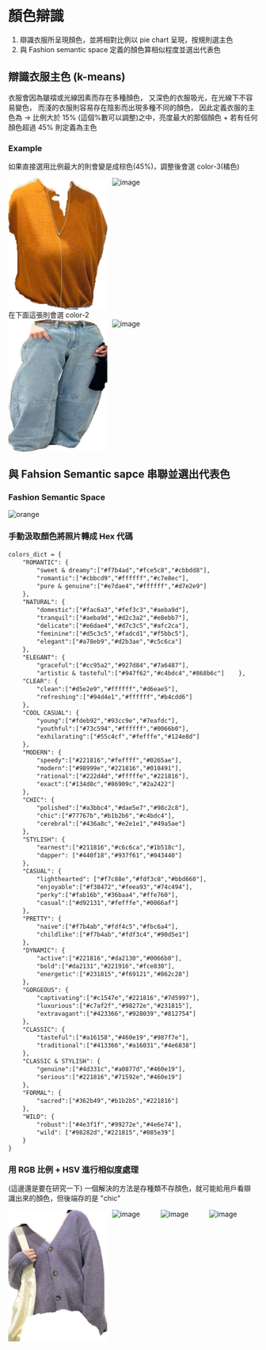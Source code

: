 # 顏色辯識
1. 辯識衣服所呈現顏色，並將相對比例以 pie chart 呈現，按規則選主色
2. 與 Fashion semantic space 定義的顏色算相似程度並選出代表色


## 辯識衣服主色 (k-means)
衣服會因為皺褶或光線因素而存在多種顏色，
又深色的衣服吸光，在光線下不容易變色，
而淺的衣服則容易存在陰影而出現多種不同的顏色，
因此定義衣服的主色為 -> 比例大於 15% (這個%數可以調整)之中，亮度最大的那個顏色 + 若有任何顏色超過 45% 則定義為主色 

### Example
如果直接選用比例最大的則會變是成棕色(45%)，調整後會選 color-3(橘色)
<div style="display: flex; justify-content: space-between;">
  <img src="https://github.com/smart-closet/smart-closet-model/blob/main/phase1/Color_identification/orange.png" alt="orange" width="200" style="margin-right: 10px;"/>
  <img src="https://github.com/user-attachments/assets/b7c28d7c-d927-4155-910c-fdb640184727" alt="image" width="400"/>
</div>
在下面這張則會選 color-2
<div style="display: flex; justify-content: space-between;">
  <img src="https://github.com/smart-closet/smart-closet-model/blob/main/phase1/Color_identification/jeans.png" alt="orange" width="200" style="margin-right: 10px;"/>
  <img src="https://github.com/user-attachments/assets/4540e7bc-9862-4f1a-8610-00de5d2f9db0" alt="image" width="400"/>
</div>

## 與 Fahsion Semantic sapce 串聯並選出代表色
### Fashion Semantic Space
<img src="https://github.com/user-attachments/assets/74a86b9b-354e-448c-8e6f-5e55852ffedf" alt="orange" width="800"/>

### 手動汲取顏色將照片轉成 Hex 代碼

```
colors_dict = {
    "ROMANTIC": {
        "sweet & dreamy":["#f7b4ad","#fce5c8","#cbbdd8"],
        "romantic":["#cbbcd9","#ffffff","#c7e8ec"],
        "pure & genuine":["#e7dae4","#ffffff","#d7e2e9"]
    },
    "NATURAL": {
        "domestic":["#fac6a3","#fef3c3","#aeba9d"],
        "tranquil":["#aeba9d","#d2c3a2","#e8ebb7"],
        "delicate":["#e6dae4","#d7c3c5","#afc2ca"],
        "feminine":["#d5c3c5","#fadcd1","#f5bbc5"],
        "elegant":["#a78eb9","#d2b3ae","#c5c6ca"]
    },
    "ELEGANT": {
        "graceful":["#cc95a2","#927d84","#7a6487"],
        "artistic & tasteful":["#947f62","#c4bdc4","#868b6c"]    },
    "CLEAR": {
        "clean":["#d5e2e9","#ffffff","#d6eae5"],
        "refreshing":["#94d4e1","#ffffff","#b4cdd6"]
    },
    "COOL CASUAL": {
        "young":["#fdeb92","#93cc9e","#7eafdc"],
        "youthful":["#73c594","#ffffff","#0066b0"],
        "exhilarating":["#55c4cf","#fefffe","#124e8d"]
    },
    "MODERN": {
        "speedy":["#221816","#feffff","#0265ae"],
        "modern":["#98999e","#221816","#018491"],
        "rational":["#222d4d","#fffffe","#221816"],
        "exact":["#134d8c","#86909c","#2a2422"]
    },
    "CHIC": {
        "polished":["#a3bbc4","#dae5e7","#98c2c8"],
        "chic":["#77767b","#b1b2b6","#c4bdc4"],
        "cerebral":["#436a8c","#e2e1e1","#49a5ae"]
    },
    "STYLISH": {
        "earnest":["#211816","#c6c6ca","#1b518c"],
        "dapper": ["#440f18","#937f61","#043440"]
    },
    "CASUAL": {
        "lighthearted": ["#f7c88e","#fdf3c8","#bbd660"],
        "enjoyable":["#f38472","#feea93","#74c494"],
        "perky":["#fab16b","#36baa4","#ffe760"],
        "casual":["#d92131","#fefffe","#0066af"]
    },
    "PRETTY": {
        "naive":["#f7b4ab","#fdf4c5","#fbc6a4"],
        "childlike":["#f7b4ab","#fdf3c4","#90d5e1"]
    },
    "DYNAMIC": {
        "active":["#221816","#da2130","#0066b0"],
        "bold":["#da2131","#221916","#fce830"],
        "energetic":["#231815","#f69121","#862c28"]
    },
    "GORGEOUS": {
        "captivating":["#c1547e","#221816","#7d5997"],
        "luxurious":["#c7af2f","#98272e","#231815"],
        "extravagant":["#423366","#928039","#812754"]
    },
    "CLASSIC": {
        "tasteful":["#a16158","#460e19","#987f7e"],
        "traditional":["#413366","#a16031","#4e6838"]
    },
    "CLASSIC & STYLISH": {
        "genuine":["#4d331c","#a0877d","#460e19"],
        "serious":["#221816","#71592e","#460e19"]
    },
    "FORMAL": {
        "sacred":["#362b49","#b1b2b5","#221816"]
    },
    "WILD": {
        "robust":["#4e3f1f","#99272e","#4e6e74"],
        "wild": ["#98282d","#221815","#085e39"]
    }
}
```

### 用 RGB 比例 + HSV 進行相似度處理
(這邊還是要在研究一下)
一個解決的方法是存種類不存顏色，就可能給用戶看辯識出來的顏色，但後端存的是 "chic"

<div style="display: flex; justify-content: space-between;">
  <img src="https://github.com/smart-closet/smart-closet-model/blob/main/phase1/Color_identification/ppp.png" alt="orange" width="200" style="margin-right: 10px;"/>
  <img src="https://github.com/user-attachments/assets/96ee41f0-7c50-4ca8-9dfc-3463e61972e1" alt="image" width="200"/>
  <img src="https://github.com/user-attachments/assets/17c465df-2504-4d5e-b640-c5a0f8f73a02" alt="image" width="200"/>
  <img src="https://github.com/user-attachments/assets/69c5b55f-89c7-4c12-9974-637a699feb35" alt="image" width="200"/>
</div>








